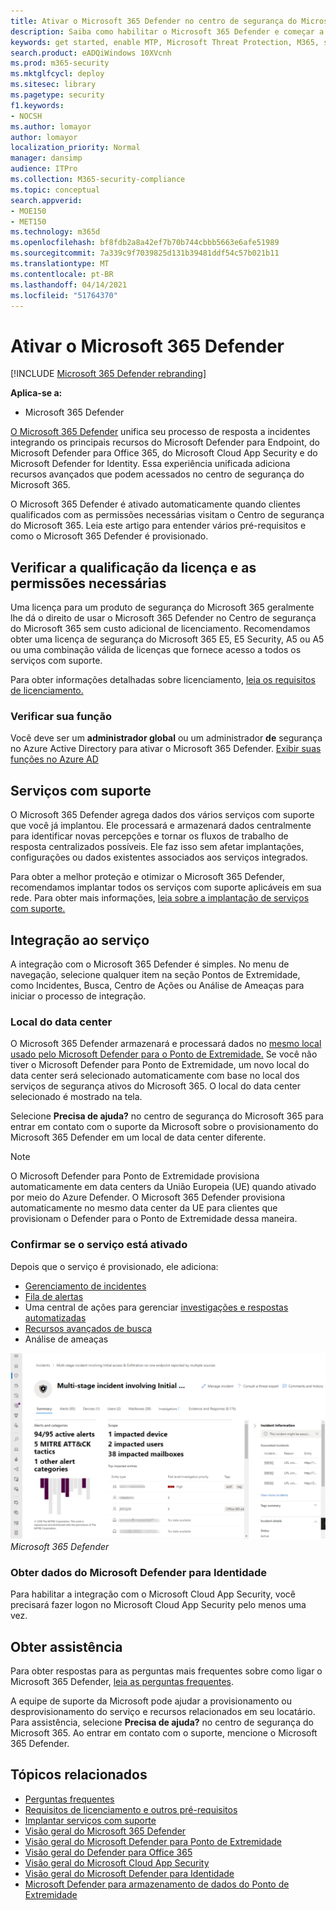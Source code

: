 ```yaml
---
title: Ativar o Microsoft 365 Defender no centro de segurança do Microsoft 365
description: Saiba como habilitar o Microsoft 365 Defender e começar a integrar seu incidente e resposta de segurança.
keywords: get started, enable MTP, Microsoft Threat Protection, M365, security, data location, required permissions, license eleibility, settings page
search.product: eADQiWindows 10XVcnh
ms.prod: m365-security
ms.mktglfcycl: deploy
ms.sitesec: library
ms.pagetype: security
f1.keywords:
- NOCSH
ms.author: lomayor
author: lomayor
localization_priority: Normal
manager: dansimp
audience: ITPro
ms.collection: M365-security-compliance
ms.topic: conceptual
search.appverid:
- MOE150
- MET150
ms.technology: m365d
ms.openlocfilehash: bf8fdb2a8a42ef7b70b744cbbb5663e6afe51989
ms.sourcegitcommit: 7a339c9f7039825d131b39481ddf54c57b021b11
ms.translationtype: MT
ms.contentlocale: pt-BR
ms.lasthandoff: 04/14/2021
ms.locfileid: "51764370"
---
```

# <a name="turn-on-microsoft-365-defender"></a>Ativar o Microsoft 365 Defender

[!INCLUDE [Microsoft 365 Defender rebranding](../includes/microsoft-defender.md)]


**Aplica-se a:**
- Microsoft 365 Defender

[O Microsoft 365 Defender](microsoft-365-defender.md) unifica seu processo de resposta a incidentes integrando os principais recursos do Microsoft Defender para Endpoint, do Microsoft Defender para Office 365, do Microsoft Cloud App Security e do Microsoft Defender for Identity. Essa experiência unificada adiciona recursos avançados que podem acessados no centro de segurança do Microsoft 365.

O Microsoft 365 Defender é ativado automaticamente quando clientes qualificados com as permissões necessárias visitam o Centro de segurança do Microsoft 365. Leia este artigo para entender vários pré-requisitos e como o Microsoft 365 Defender é provisionado.

## <a name="check-license-eligibility-and-required-permissions"></a>Verificar a qualificação da licença e as permissões necessárias

Uma licença para um produto de segurança do Microsoft 365 geralmente lhe dá o direito de usar o Microsoft 365 Defender no Centro de segurança do Microsoft 365 sem custo adicional de licenciamento. Recomendamos obter uma licença de segurança do Microsoft 365 E5, E5 Security, A5 ou A5 ou uma combinação válida de licenças que fornece acesso a todos os serviços com suporte.

Para obter informações detalhadas sobre licenciamento, [leia os requisitos de licenciamento.](prerequisites.md#licensing-requirements)

### <a name="check-your-role"></a>Verificar sua função

Você deve ser um **administrador global** ou um administrador **de** segurança no Azure Active Directory para ativar o Microsoft 365 Defender. [Exibir suas funções no Azure AD](/azure/active-directory/users-groups-roles/directory-manage-roles-portal)

## <a name="supported-services"></a>Serviços com suporte

O Microsoft 365 Defender agrega dados dos vários serviços com suporte que você já implantou. Ele processará e armazenará dados centralmente para identificar novas percepções e tornar os fluxos de trabalho de resposta centralizados possíveis. Ele faz isso sem afetar implantações, configurações ou dados existentes associados aos serviços integrados.

Para obter a melhor proteção e otimizar o Microsoft 365 Defender, recomendamos implantar todos os serviços com suporte aplicáveis em sua rede. Para obter mais informações, [leia sobre a implantação de serviços com suporte.](deploy-supported-services.md)

## <a name="onboard-to-the-service"></a>Integração ao serviço
A integração com o Microsoft 365 Defender é simples. No menu de navegação, selecione qualquer item na seção Pontos de Extremidade, como Incidentes, Busca, Centro de Ações ou Análise de Ameaças para iniciar o processo de integração. 

### <a name="data-center-location"></a>Local do data center

O Microsoft 365 Defender armazenará e processará dados no [mesmo local usado pelo Microsoft Defender para o Ponto de Extremidade.](/windows/security/threat-protection/microsoft-defender-atp/data-storage-privacy) Se você não tiver o Microsoft Defender para Ponto de Extremidade, um novo local do data center será selecionado automaticamente com base no local dos serviços de segurança ativos do Microsoft 365. O local do data center selecionado é mostrado na tela.

Selecione **Precisa de ajuda?** no centro de segurança do Microsoft 365 para entrar em contato com o suporte da Microsoft sobre o provisionamento do Microsoft 365 Defender em um local de data center diferente.

> [!NOTE]
> O Microsoft Defender para Ponto de Extremidade provisiona automaticamente em data centers da União Europeia (UE) quando ativado por meio do Azure Defender. O Microsoft 365 Defender provisiona automaticamente no mesmo data center da UE para clientes que provisionam o Defender para o Ponto de Extremidade dessa maneira.

### <a name="confirm-that-the-service-is-on"></a>Confirmar se o serviço está ativado

Depois que o serviço é provisionado, ele adiciona:

- [Gerenciamento de incidentes](incidents-overview.md)
- [Fila de alertas](investigate-alerts.md)
- Uma central de ações para gerenciar [investigações e respostas automatizadas](m365d-autoir.md)
- [Recursos avançados de busca](advanced-hunting-overview.md)
- Análise de ameaças

![Imagem do painel de navegação do Centro de Segurança do Microsoft 365 com o Microsoft 365 Defender apresenta o Centro de segurança do Microsoft 365 com gerenciamento de incidentes e outros recursos do ](../../media/overview-incident.png)
 *Microsoft 365 Defender*

### <a name="getting-microsoft-defender-for-identity-data"></a>Obter dados do Microsoft Defender para Identidade 
Para habilitar a integração com o Microsoft Cloud App Security, você precisará fazer logon no Microsoft Cloud App Security pelo menos uma vez.

## <a name="get-assistance"></a>Obter assistência

Para obter respostas para as perguntas mais frequentes sobre como ligar o Microsoft 365 Defender, [leia as perguntas frequentes](m365d-enable-faq.md).

A equipe de suporte da Microsoft pode ajudar a provisionamento ou desprovisionamento do serviço e recursos relacionados em seu locatário. Para assistência, selecione **Precisa de ajuda?** no centro de segurança do Microsoft 365. Ao entrar em contato com o suporte, mencione o Microsoft 365 Defender.

## <a name="related-topics"></a>Tópicos relacionados

- [Perguntas frequentes](m365d-enable-faq.md)
- [Requisitos de licenciamento e outros pré-requisitos](prerequisites.md)
- [Implantar serviços com suporte](deploy-supported-services.md)
- [Visão geral do Microsoft 365 Defender](microsoft-365-defender.md)
- [Visão geral do Microsoft Defender para Ponto de Extremidade](../defender-endpoint/microsoft-defender-endpoint.md)
- [Visão geral do Defender para Office 365](../office-365-security/defender-for-office-365.md)
- [Visão geral do Microsoft Cloud App Security](/cloud-app-security/what-is-cloud-app-security)
- [Visão geral do Microsoft Defender para Identidade](/azure-advanced-threat-protection/what-is-atp)
- [Microsoft Defender para armazenamento de dados do Ponto de Extremidade](../defender-endpoint/data-storage-privacy.md)
